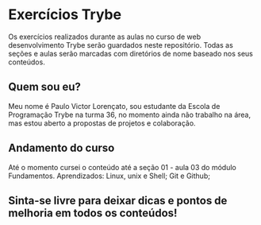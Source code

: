 # Exercícios Trybe

Os exercícios realizados durante as aulas no curso de web desenvolvimento Trybe serão guardados neste repositório. Todas as seções e aulas serão marcadas com diretórios de nome baseado nos seus conteúdos.

## Quem sou eu?

Meu nome é Paulo Victor Lorençato, sou estudante da Escola de Programação Trybe na turma 36, no momento ainda não trabalho na área, mas estou aberto a propostas de projetos e colaboração.

## Andamento do curso

Até o momento cursei o conteúdo até a seção 01 - aula 03 do módulo Fundamentos. 
Aprendizados:
	Linux, unix e Shell;
	Git e Github;

## Sinta-se livre para deixar dicas e pontos de melhoria em todos os conteúdos!
